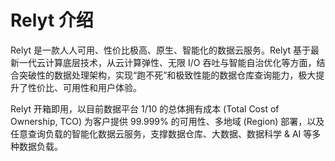 # Relyt 介绍

Relyt 是一款人人可用、性价比极高、原生、智能化的数据云服务。Relyt 基于最新一代云计算底层技术，从云计算弹性、无限 I/O 吞吐与智能自治优化等方面，结合突破性的数据处理架构，实现“跑不死”和极致性能的数据仓库查询能力，极大提升了性价比、可用性和用户体验。

Relyt 开箱即用，以目前数据平台 1/10 的总体拥有成本 (Total Cost of Ownership, TCO) 为客户提供 99.999% 的可用性、多地域 (Region) 部署，以及任意查询负载的智能化数据云服务，支撑数据仓库、大数据、数据科学 & AI 等多种数据负载。

